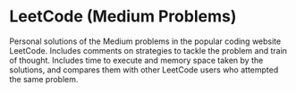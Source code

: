 # LeetCode (Medium Problems)
Personal solutions of the Medium problems in the popular coding website LeetCode.
Includes comments on strategies to tackle the problem and train of thought.
Includes time to execute and memory space taken by the solutions, and compares them with other LeetCode users who attempted the same problem.

